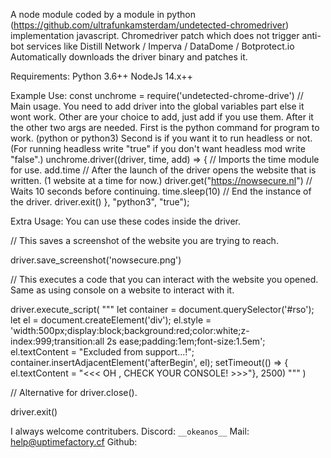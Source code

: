A node module coded by a module in python (https://github.com/ultrafunkamsterdam/undetected-chromedriver) implementation javascript. Chromedriver patch which does not trigger anti-bot services like Distill Network / Imperva / DataDome / Botprotect.io Automatically downloads the driver binary and patches it.

Requirements:
Python 3.6++
NodeJs 14.x++

Example Use:
const unchrome = require('undetected-chrome-drive')
// Main usage. You need to add driver into the global variables part else it wont work. Other are your choice to add, just add if you use them. After it the other two args are needed. First is the python command for program to work. (python or python3) Second is if you want it to run headless or not. (For running headless write "true" if you don't want headless mod write "false".)
unchrome.driver((driver, time, add) => {
// Imports the time module for use.
add.time
// After the launch of the driver opens the website that is written. (1 website at a time for now.)
driver.get("https://nowsecure.nl")
// Waits 10 seconds before continuing.
time.sleep(10)
// End the instance of the driver.
driver.exit()
}, "python3", "true");

Extra Usage:
You can use these codes inside the driver.


// This saves a screenshot of the website you are trying to reach.

driver.save_screenshot('nowsecure.png')


// This executes a code that you can interact with the website you opened. Same as using console on a website to interact with it.

driver.execute_script(
     """
        let container = document.querySelector('#rso');
        let el = document.createElement('div');
        el.style = 'width:500px;display:block;background:red;color:white;z-index:999;transition:all 2s ease;padding:1em;font-size:1.5em';
        el.textContent = "Excluded from support...!";
        container.insertAdjacentElement('afterBegin', el);
        setTimeout(() => {
            el.textContent = "<<<  OH , CHECK YOUR CONSOLE! >>>"}, 2500)
"""
)


// Alternative for driver.close().

driver.exit()

I always welcome contritubers.
Discord: `__okeanos__`
Mail: help@uptimefactory.cf
Github: 
